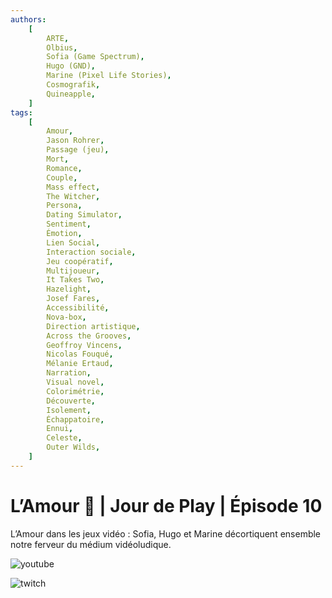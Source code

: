 ```yaml
---
authors:
    [
        ARTE,
        Olbius,
        Sofia (Game Spectrum),
        Hugo (GND),
        Marine (Pixel Life Stories),
        Cosmografik,
        Quineapple,
    ]
tags:
    [
        Amour,
        Jason Rohrer,
        Passage (jeu),
        Mort,
        Romance,
        Couple,
        Mass effect,
        The Witcher,
        Persona,
        Dating Simulator,
        Sentiment,
        Émotion,
        Lien Social,
        Interaction sociale,
        Jeu coopératif,
        Multijoueur,
        It Takes Two,
        Hazelight,
        Josef Fares,
        Accessibilité,
        Nova-box,
        Direction artistique,
        Across the Grooves,
        Geoffroy Vincens,
        Nicolas Fouqué,
        Mélanie Ertaud,
        Narration,
        Visual novel,
        Colorimétrie,
        Découverte,
        Isolement,
        Échappatoire,
        Ennui,
        Celeste,
        Outer Wilds,
    ]
---
```


# L’Amour 💖 | Jour de Play | Épisode 10

L’Amour dans les jeux vidéo : Sofia, Hugo et Marine décortiquent ensemble notre ferveur du médium vidéoludique.

![youtube](https://www.youtube.com/watch?v=6Q498JkhYHE)

![twitch](https://www.twitch.tv/videos/1135747467)
